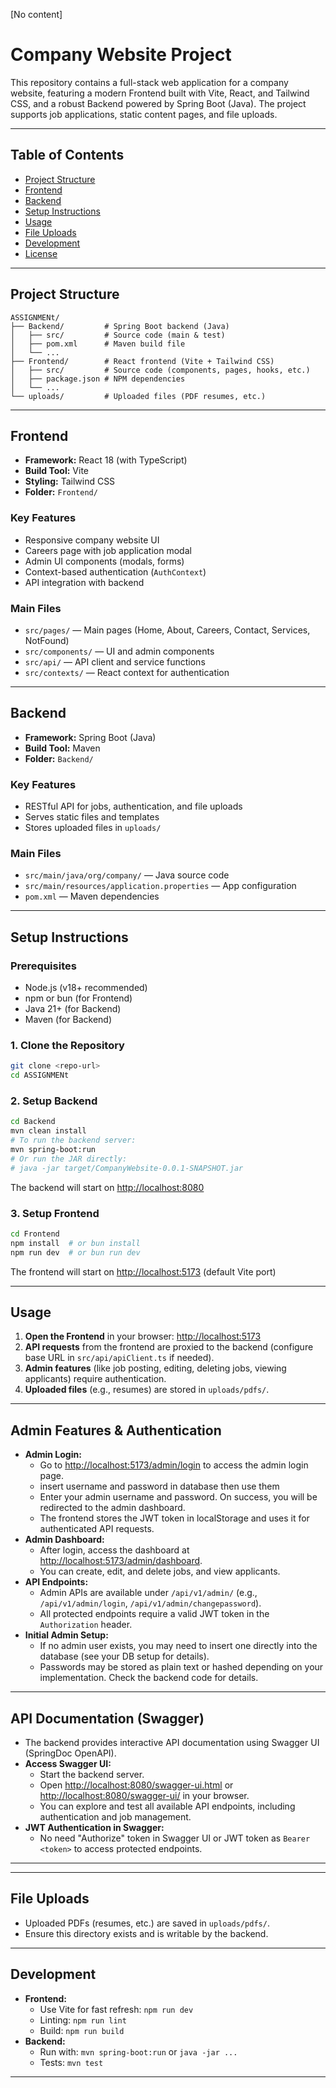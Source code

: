 [No content]
# Company Website Project

This repository contains a full-stack web application for a company website, featuring a modern Frontend built with Vite, React, and Tailwind CSS, and a robust Backend powered by Spring Boot (Java). The project supports job applications, static content pages, and file uploads.

---

## Table of Contents
- [Project Structure](#project-structure)
- [Frontend](#frontend)
- [Backend](#backend)
- [Setup Instructions](#setup-instructions)
- [Usage](#usage)
- [File Uploads](#file-uploads)
- [Development](#development)
- [License](#license)

---

## Project Structure

```
ASSIGNMENt/
├── Backend/         # Spring Boot backend (Java)
│   ├── src/         # Source code (main & test)
│   ├── pom.xml      # Maven build file
│   └── ...
├── Frontend/        # React frontend (Vite + Tailwind CSS)
│   ├── src/         # Source code (components, pages, hooks, etc.)
│   ├── package.json # NPM dependencies
│   └── ...
└── uploads/         # Uploaded files (PDF resumes, etc.)
```

---

## Frontend

- **Framework:** React 18 (with TypeScript)
- **Build Tool:** Vite
- **Styling:** Tailwind CSS
- **Folder:** `Frontend/`

### Key Features
- Responsive company website UI
- Careers page with job application modal
- Admin UI components (modals, forms)
- Context-based authentication (`AuthContext`)
- API integration with backend

### Main Files
- `src/pages/` — Main pages (Home, About, Careers, Contact, Services, NotFound)
- `src/components/` — UI and admin components
- `src/api/` — API client and service functions
- `src/contexts/` — React context for authentication

---

## Backend

- **Framework:** Spring Boot (Java)
- **Build Tool:** Maven
- **Folder:** `Backend/`

### Key Features
- RESTful API for jobs, authentication, and file uploads
- Serves static files and templates
- Stores uploaded files in `uploads/`

### Main Files
- `src/main/java/org/company/` — Java source code
- `src/main/resources/application.properties` — App configuration
- `pom.xml` — Maven dependencies

---

## Setup Instructions

### Prerequisites
- Node.js (v18+ recommended)
- npm or bun (for Frontend)
- Java 21+ (for Backend)
- Maven (for Backend)

### 1. Clone the Repository
```bash
git clone <repo-url>
cd ASSIGNMENt
```

### 2. Setup Backend
```bash
cd Backend
mvn clean install
# To run the backend server:
mvn spring-boot:run
# Or run the JAR directly:
# java -jar target/CompanyWebsite-0.0.1-SNAPSHOT.jar
```
The backend will start on [http://localhost:8080](http://localhost:8080)

### 3. Setup Frontend
```bash
cd Frontend
npm install  # or bun install
npm run dev  # or bun run dev
```
The frontend will start on [http://localhost:5173](http://localhost:5173) (default Vite port)

---

## Usage


1. **Open the Frontend** in your browser: [http://localhost:5173](http://localhost:5173)
2. **API requests** from the frontend are proxied to the backend (configure base URL in `src/api/apiClient.ts` if needed).
3. **Admin features** (like job posting, editing, deleting jobs, viewing applicants) require authentication.
4. **Uploaded files** (e.g., resumes) are stored in `uploads/pdfs/`.

---

## Admin Features & Authentication

- **Admin Login:**
	- Go to [http://localhost:5173/admin/login](http://localhost:5173/admin/login) to access the admin login page.
    - insert username and password in database then use them
	- Enter your admin username and password. On success, you will be redirected to the admin dashboard.
	- The frontend stores the JWT token in localStorage and uses it for authenticated API requests.
- **Admin Dashboard:**
	- After login, access the dashboard at [http://localhost:5173/admin/dashboard](http://localhost:5173/admin/dashboard).
	- You can create, edit, and delete jobs, and view applicants.
- **API Endpoints:**
	- Admin APIs are available under `/api/v1/admin/` (e.g., `/api/v1/admin/login`, `/api/v1/admin/changepassword`).
	- All protected endpoints require a valid JWT token in the `Authorization` header.
- **Initial Admin Setup:**
	- If no admin user exists, you may need to insert one directly into the database (see your DB setup for details).
	- Passwords may be stored as plain text or hashed depending on your implementation. Check the backend code for details.

---

## API Documentation (Swagger)

- The backend provides interactive API documentation using Swagger UI (SpringDoc OpenAPI).
- **Access Swagger UI:**
	- Start the backend server.
	- Open [http://localhost:8080/swagger-ui.html](http://localhost:8080/swagger-ui.html) or [http://localhost:8080/swagger-ui/](http://localhost:8080/swagger-ui/) in your browser.
	- You can explore and test all available API endpoints, including authentication and job management.
- **JWT Authentication in Swagger:**
	- No need "Authorize" token in Swagger UI or JWT token as `Bearer <token>` to access protected endpoints.

---

---

## File Uploads

- Uploaded PDFs (resumes, etc.) are saved in `uploads/pdfs/`.
- Ensure this directory exists and is writable by the backend.

---

## Development

- **Frontend:**
	- Use Vite for fast refresh: `npm run dev`
	- Linting: `npm run lint`
	- Build: `npm run build`
- **Backend:**
	- Run with: `mvn spring-boot:run` or `java -jar ...`
	- Tests: `mvn test`

---


